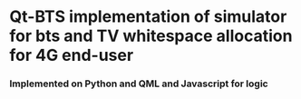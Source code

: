 # Qt-BTS implementation of simulator for bts and TV whitespace allocation for 4G end-user


### Implemented on Python and QML and Javascript for logic

